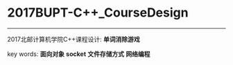 # 2017BUPT-C++_CourseDesign
--------------------------------

2017北邮计算机学院C++课程设计: **单词消除游戏**

key words: **面向对象** **socket** **文件存储方式** **网络编程**

